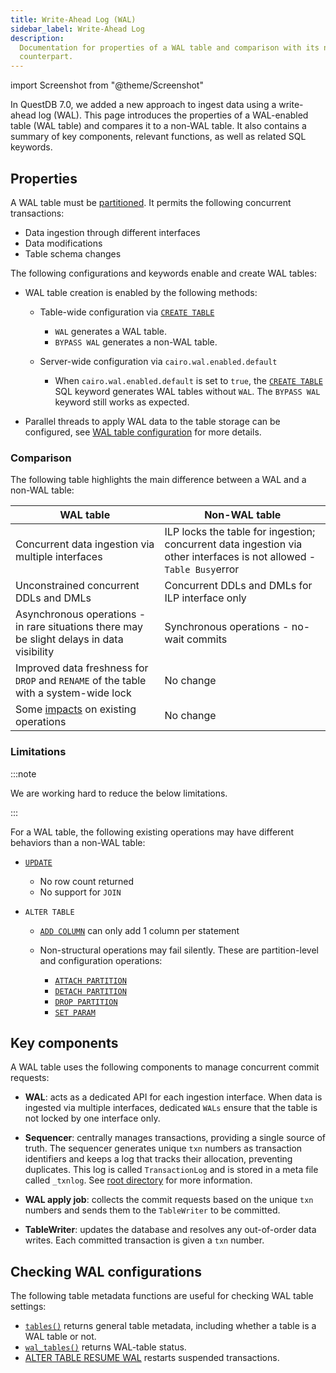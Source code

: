 ```yaml
---
title: Write-Ahead Log (WAL)
sidebar_label: Write-Ahead Log
description:
  Documentation for properties of a WAL table and comparison with its non-WAL
  counterpart.
---
```


import Screenshot from "@theme/Screenshot"

In QuestDB 7.0, we added a new approach to ingest data using a write-ahead log
(WAL). This page introduces the properties of a WAL-enabled table (WAL table)
and compares it to a non-WAL table. It also contains a summary of key
components, relevant functions, as well as related SQL keywords.

## Properties

A WAL table must be [partitioned](/docs/concept/partitions/). It permits the
following concurrent transactions:

- Data ingestion through different interfaces
- Data modifications
- Table schema changes

The following configurations and keywords enable and create WAL tables:

- WAL table creation is enabled by the following methods:

  - Table-wide configuration via
    [`CREATE TABLE`](/docs/reference/sql/create-table/)

    - `WAL` generates a WAL table.
    - `BYPASS WAL` generates a non-WAL table.

  - Server-wide configuration via `cairo.wal.enabled.default`

    - When `cairo.wal.enabled.default` is set to `true`, the
      [`CREATE TABLE`](/docs/reference/sql/create-table/) SQL keyword generates
      WAL tables without `WAL`. The `BYPASS WAL` keyword still works as expected.

- Parallel threads to apply WAL data to the table storage can be configured, see
  [WAL table configuration](/docs/reference/configuration/#wal-table-configurations)
  for more details.

### Comparison

The following table highlights the main difference between a WAL and a non-WAL
table:

| WAL table                                                                                  | Non-WAL table                                                                                                             |
| ------------------------------------------------------------------------------------------ | ------------------------------------------------------------------------------------------------------------------------- |
| Concurrent data ingestion via multiple interfaces                                          | ILP locks the table for ingestion; concurrent data ingestion via other interfaces is not allowed - `Table Busy`error |
| Unconstrained concurrent DDLs and DMLs                                                     | Concurrent DDLs and DMLs for ILP interface only                                                                           |
| Asynchronous operations - in rare situations there may be slight delays in data visibility | Synchronous operations - no-wait commits                                                                                  |
| Improved data freshness for `DROP` and `RENAME` of the table with a system-wide lock       | No change                                                                                                                 |
| Some [impacts](#limitations) on existing operations                                        | No change                                                                                                                 |

### Limitations

:::note

We are working hard to reduce the below limitations.

:::

For a WAL table, the following existing operations may have different behaviors
than a non-WAL table:

- [`UPDATE`](/docs/reference/sql/update/)

  - No row count returned
  - No support for `JOIN`

- `ALTER TABLE`

  - [`ADD COLUMN`](/docs/reference/sql/alter-table-add-column/) can only add 1
    column per statement
  - Non-structural operations may fail silently. These are partition-level and
    configuration operations:

    - [`ATTACH PARTITION`](/docs/reference/sql/alter-table-attach-partition/)
    - [`DETACH PARTITION`](/docs/reference/sql/alter-table-detach-partition/)
    - [`DROP PARTITION`](/docs/reference/sql/alter-table-drop-partition/)
    - [`SET PARAM`](/docs/reference/sql/alter-table-set-param/)

## Key components

A WAL table uses the following components to manage concurrent commit requests:

- **WAL**: acts as a dedicated API for each ingestion interface. When data is ingested via
  multiple interfaces, dedicated `WALs` ensure that the table is not locked by
  one interface only.

- **Sequencer**: centrally manages transactions, providing a single source of truth.
  The sequencer generates unique `txn` numbers as transaction identifiers
  and keeps a log that tracks their allocation, preventing duplicates. This log is called
  `TransactionLog` and is stored in a meta file called `_txnlog`. See
  [root directory](/docs/concept/root-directory-structure/#db-directory) for
  more information.

- **WAL apply job**: collects the commit requests based on the unique `txn` numbers
  and sends them to the `TableWriter` to be committed.

- **TableWriter**: updates the database and resolves any out-of-order data writes.
  Each committed transaction is given a `txn` number.

<Screenshot
  alt="Diagram showing the sequencer allocating txn numbers to events cronologically"
  title="The sequencer allocates unique txn numbers to transactions from different WALs chronologically and serves as the single source of truth."
  height={435}
  src="/img/docs/concepts/wal_sequencer.png"
  width={745}
/>

<Screenshot
  alt="Diagram showing the WAL job application and WAL collect events and commit to QuestDB"
  title="The WAL job application collects the transactions sequencially for the TableWriter to commit to QuestDB."
  height={435}
  src="/img/docs/concepts/wal_process.png"
  width={745}
/>

## Checking WAL configurations

The following table metadata functions are useful for checking WAL table settings:

- [`tables()`](/docs/reference/function/meta/#tables) returns general table
  metadata, including whether a table is a WAL table or not.
- [`wal_tables()`](/docs/reference/function/meta/#wal_tables) returns WAL-table
  status.
- [ALTER TABLE RESUME WAL](/docs/reference/sql/alter-table-resume-wal/) restarts
  suspended transactions.

<!-- ## See also -->
<!-- Adding links to blog posts etc -->
